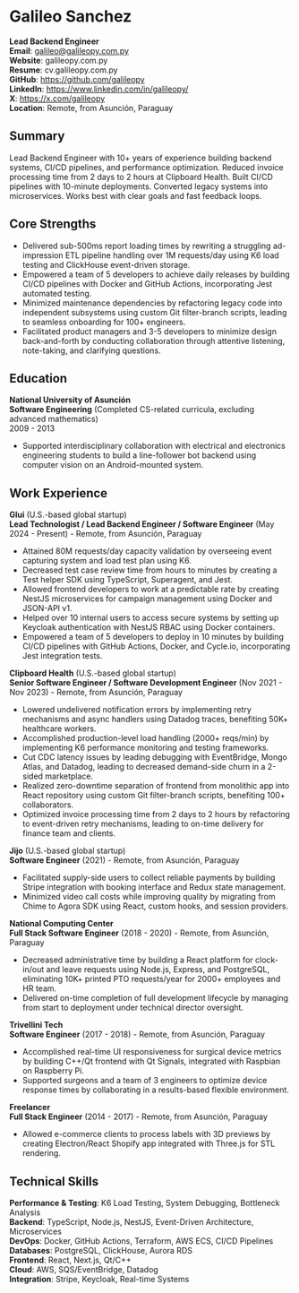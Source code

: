 # Galileo Sanchez

**Lead Backend Engineer**  
**Email**: galileo@galileopy.com.py  
**Website**: galileopy.com.py  
**Resume**: cv.galileopy.com.py  
**GitHub**: https://github.com/galileopy  
**LinkedIn**: https://www.linkedin.com/in/galileopy/  
**X**: https://x.com/galileopy  
**Location**: Remote, from Asunción, Paraguay

## Summary

Lead Backend Engineer with 10+ years of experience building backend systems, CI/CD pipelines, and performance optimization. Reduced invoice processing time from 2 days to 2 hours at Clipboard Health. Built CI/CD pipelines with 10-minute deployments. Converted legacy systems into microservices. Works best with clear goals and fast feedback loops.

## Core Strengths

- Delivered sub-500ms report loading times by rewriting a struggling ad-impression ETL pipeline handling over 1M requests/day using K6 load testing and ClickHouse event-driven storage.
- Empowered a team of 5 developers to achieve daily releases by building CI/CD pipelines with Docker and GitHub Actions, incorporating Jest automated testing.
- Minimized maintenance dependencies by refactoring legacy code into independent subsystems using custom Git filter-branch scripts, leading to seamless onboarding for 100+ engineers.
- Facilitated product managers and 3-5 developers to minimize design back-and-forth by conducting collaboration through attentive listening, note-taking, and clarifying questions.

## Education

**National University of Asunción**  
**Software Engineering** (Completed CS-related curricula, excluding advanced mathematics)  
2009 - 2013

- Supported interdisciplinary collaboration with electrical and electronics engineering students to build a line-follower bot backend using computer vision on an Android-mounted system.

## Work Experience

**Glui** (U.S.-based global startup)  
**Lead Technologist / Lead Backend Engineer / Software Engineer** (May 2024 - Present) - Remote, from Asunción, Paraguay

- Attained 80M requests/day capacity validation by overseeing event capturing system and load test plan using K6.
- Decreased test case review time from hours to minutes by creating a Test helper SDK using TypeScript, Superagent, and Jest.
- Allowed frontend developers to work at a predictable rate by creating NestJS microservices for campaign management using Docker and JSON-API v1.
- Helped over 10 internal users to access secure systems by setting up Keycloak authentication with NestJS RBAC using Docker containers.
- Empowered a team of 5 developers to deploy in 10 minutes by building CI/CD pipelines with GitHub Actions, Docker, and Cycle.io, incorporating Jest integration tests.

**Clipboard Health** (U.S.-based global startup)  
**Senior Software Engineer / Software Development Engineer** (Nov 2021 - Nov 2023) - Remote, from Asunción, Paraguay

- Lowered undelivered notification errors by implementing retry mechanisms and async handlers using Datadog traces, benefiting 50K+ healthcare workers.
- Accomplished production-level load handling (2000+ reqs/min) by implementing K6 performance monitoring and testing frameworks.
- Cut CDC latency issues by leading debugging with EventBridge, Mongo Atlas, and Datadog, leading to decreased demand-side churn in a 2-sided marketplace.
- Realized zero-downtime separation of frontend from monolithic app into React repository using custom Git filter-branch scripts, benefiting 100+ collaborators.
- Optimized invoice processing time from 2 days to 2 hours by refactoring to event-driven retry mechanisms, leading to on-time delivery for finance team and clients.

**Jijo** (U.S.-based global startup)  
**Software Engineer** (2021) - Remote, from Asunción, Paraguay

- Facilitated supply-side users to collect reliable payments by building Stripe integration with booking interface and Redux state management.
- Minimized video call costs while improving quality by migrating from Chime to Agora SDK using React, custom hooks, and session providers.

**National Computing Center**  
**Full Stack Software Engineer** (2018 - 2020) - Remote, from Asunción, Paraguay

- Decreased administrative time by building a React platform for clock-in/out and leave requests using Node.js, Express, and PostgreSQL, eliminating 10K+ printed PTO requests/year for 2000+ employees and HR team.
- Delivered on-time completion of full development lifecycle by managing from start to deployment under technical director oversight.

**Trivellini Tech**  
**Software Engineer** (2017 - 2018) - Remote, from Asunción, Paraguay

- Accomplished real-time UI responsiveness for surgical device metrics by building C++/Qt frontend with Qt Signals, integrated with Raspbian on Raspberry Pi.
- Supported surgeons and a team of 3 engineers to optimize device response times by collaborating in a results-based flexible environment.

**Freelancer**  
**Full Stack Engineer** (2014 - 2017) - Remote, from Asunción, Paraguay

- Allowed e-commerce clients to process labels with 3D previews by creating Electron/React Shopify app integrated with Three.js for STL rendering.

## Technical Skills

**Performance & Testing**: K6 Load Testing, System Debugging, Bottleneck Analysis  
**Backend**: TypeScript, Node.js, NestJS, Event-Driven Architecture, Microservices  
**DevOps**: Docker, GitHub Actions, Terraform, AWS ECS, CI/CD Pipelines  
**Databases**: PostgreSQL, ClickHouse, Aurora RDS  
**Frontend**: React, Next.js, Qt/C++  
**Cloud**: AWS, SQS/EventBridge, Datadog  
**Integration**: Stripe, Keycloak, Real-time Systems
